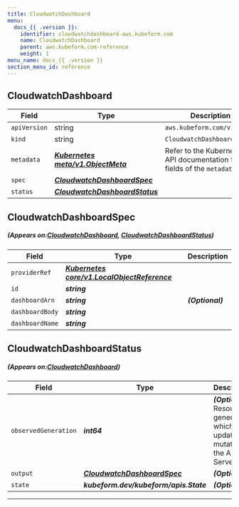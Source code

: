 ```yaml
---
title: CloudwatchDashboard
menu:
  docs_{{ .version }}:
    identifier: cloudwatchdashboard-aws.kubeform.com
    name: CloudwatchDashboard
    parent: aws.kubeform.com-reference
    weight: 1
menu_name: docs_{{ .version }}
section_menu_id: reference
---
```


## CloudwatchDashboard
| Field | Type | Description |
| ------ | ----- | ----------- |
| `apiVersion` | string | `aws.kubeform.com/v1alpha1` |
|    `kind` | string | `CloudwatchDashboard` |
| `metadata` | ***[Kubernetes meta/v1.ObjectMeta](https://kubernetes.io/docs/reference/generated/kubernetes-api/v1.13/#objectmeta-v1-meta)***|Refer to the Kubernetes API documentation for the fields of the `metadata` field.|
| `spec` | ***[CloudwatchDashboardSpec](#CloudwatchDashboardSpec)***||
| `status` | ***[CloudwatchDashboardStatus](#CloudwatchDashboardStatus)***||
## CloudwatchDashboardSpec
##### (Appears on:[CloudwatchDashboard](#CloudwatchDashboard), [CloudwatchDashboardStatus](#CloudwatchDashboardStatus))
| Field | Type | Description |
| ------ | ----- | ----------- |
| `providerRef` | ***[Kubernetes core/v1.LocalObjectReference](https://kubernetes.io/docs/reference/generated/kubernetes-api/v1.13/#localobjectreference-v1-core)***||
| `id` | ***string***||
| `dashboardArn` | ***string***| ***(Optional)*** |
| `dashboardBody` | ***string***||
| `dashboardName` | ***string***||
## CloudwatchDashboardStatus
##### (Appears on:[CloudwatchDashboard](#CloudwatchDashboard))
| Field | Type | Description |
| ------ | ----- | ----------- |
| `observedGeneration` | ***int64***| ***(Optional)*** Resource generation, which is updated on mutation by the API Server.|
| `output` | ***[CloudwatchDashboardSpec](#CloudwatchDashboardSpec)***| ***(Optional)*** |
| `state` | ***kubeform.dev/kubeform/apis.State***| ***(Optional)*** |
---
